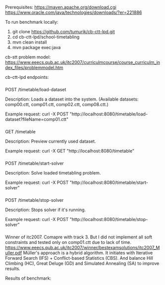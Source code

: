 Prerequisites:
https://maven.apache.org/download.cgi
https://www.oracle.com/java/technologies/downloads/?er=221886

To run benchmark locally:
1) git clone https://github.com/tumurik/cb-ctt-lpd.git
2) cd cb-ctt-lpd/school-timetabling
3) mvn clean install
4) mvn package exec:java


cb-stt problem model: 
https://www.eeecs.qub.ac.uk/itc2007/curriculmcourse/course_curriculm_index_files/problemmodel.htm

cb-ctt-lpd endpoints:
###
POST /timetable/load-dataset

Description:
Loads a dataset into the system.
(Available datasets: comp00.ctt, comp01.ctt, comp02.ctt, comp08.ctt.)

Example request:
curl -X POST "http://localhost:8080/timetable/load-dataset?fileName=comp01.ctt"
###
###
GET /timetable

Description:
Preview currently used dataset.

Example request:
curl -X GET "http://localhost:8080/timetable"
###
###
POST /timetable/start-solver

Description:
Solve loaded timetabling problem.

Example request:
curl -X POST "http://localhost:8080/timetable/start-solver"
###
###
POST /timetable/stop-solver

Description:
Stops solver if it's  running.

Example request:
curl -X POST "http://localhost:8080/timetable/stop-solver"
###

Winner of itc2007. Comapre with track 3. 
But I did not implement all soft constraints and tested only on comp01.ctt due to lack of time.
https://www.eeecs.qub.ac.uk/itc2007/winner/bestexamsolutions/itc2007_Muller.pdf
Müller's approach is a hybrid algorithm.
It initiates with Iterative Forward Search (IFS) + Conflict-based Statistics (CBS).
And balance Hill Climbing (HC), Great Deluge (GD) and Simulated Annealing (SA) to improve results. 

Results of benchmark:
